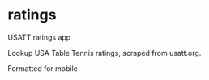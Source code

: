 # ratings
USATT ratings app

Lookup USA Table Tennis ratings, scraped from usatt.org. 

Formatted for mobile
